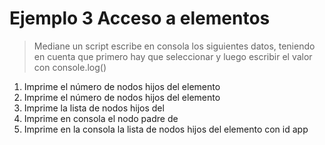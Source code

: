 # Ejemplo 3 Acceso a elementos
 > Mediane un script escribe en consola los siguientes datos, teniendo en cuenta que primero hay que seleccionar y luego escribir el valor con console.log()
> 

1. Imprime el número de nodos hijos del elemento <body>
1. Imprime el número de nodos hijos del elemento <body>
2. Imprime la lista de nodos hijos del <body>
3. Imprime en consola el nodo padre de <body>
4. Imprime en la consola la lista de nodos hijos del elemento con id app
